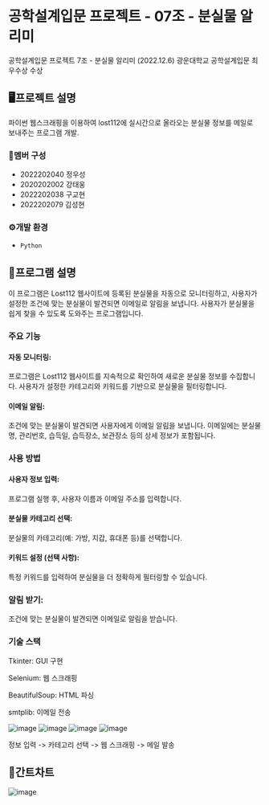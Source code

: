 # 공학설계입문 프로젝트 - 07조 - 분실물 알리미
공학설계입문 프로젝트 7조 - 분실물 알리미 (2022.12.6)
광운대학교 공학설계입문 최우수상 수상 

## 🖥프로젝트 설명
파이썬 웹스크래핑을 이용하여 lost112에 실시간으로 올라오는 분실물 정보를 메일로 보내주는 프로그램 개발.


### 👥멤버 구성
- 2022202040 정우성
- 2020202002 강태웅
- 2022202038 구교현
- 2022202079 김성현


### ⚙개발 환경
- `Python`


## 📌프로그램 설명
이 프로그램은 Lost112 웹사이트에 등록된 분실물을 자동으로 모니터링하고, 사용자가 설정한 조건에 맞는 분실물이 발견되면 이메일로 알림을 보냅니다. 사용자가 분실물을 쉽게 찾을 수 있도록 도와주는 프로그램입니다.

### 주요 기능
#### 자동 모니터링:
프로그램은 Lost112 웹사이트를 지속적으로 확인하여 새로운 분실물 정보를 수집합니다.
사용자가 설정한 카테고리와 키워드를 기반으로 분실물을 필터링합니다.
#### 이메일 알림:
조건에 맞는 분실물이 발견되면 사용자에게 이메일 알림을 보냅니다.
이메일에는 분실물명, 관리번호, 습득일, 습득장소, 보관장소 등의 상세 정보가 포함됩니다.

### 사용 방법
#### 사용자 정보 입력:
프로그램 실행 후, 사용자 이름과 이메일 주소를 입력합니다.
#### 분실물 카테고리 선택:
분실물의 카테고리(예: 가방, 지갑, 휴대폰 등)를 선택합니다.
#### 키워드 설정 (선택 사항):
특정 키워드를 입력하여 분실물을 더 정확하게 필터링할 수 있습니다.
### 알림 받기:
조건에 맞는 분실물이 발견되면 이메일로 알림을 받습니다.

### 기술 스택

Tkinter: GUI 구현

Selenium: 웹 스크래핑

BeautifulSoup: HTML 파싱

smtplib: 이메일 전송


![image](https://user-images.githubusercontent.com/117130749/205504983-84ef9152-3eeb-469e-a4ea-bf1ce2efaf48.png)
![image](https://user-images.githubusercontent.com/117130749/205504994-447eeef4-de67-46f0-ba54-683098211ea1.png)
![image](https://user-images.githubusercontent.com/117130749/205505002-e28b4078-84d3-426c-8ccd-5b7e6d77b7a5.png)
![image](https://user-images.githubusercontent.com/117130749/205505016-b5d32a9b-aaaa-48cd-b40a-40265f2b90eb.png)

정보 입력 -> 카테고리 선택 -> 웹 스크래핑 -> 메일 발송


## 📆간트차트
![image](https://user-images.githubusercontent.com/117130749/205504942-cbde05ea-d637-4a86-ad34-6799ddcce7e1.png)
